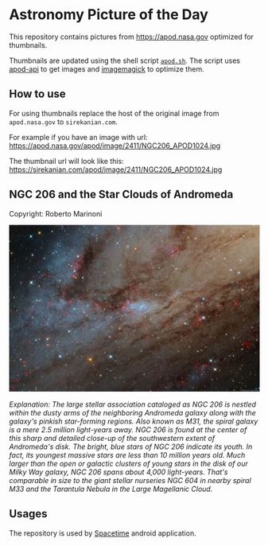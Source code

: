# Astronomy Picture of the Day

This repository contains pictures from https://apod.nasa.gov optimized for thumbnails.

Thumbnails are updated using the shell script [`apod.sh`](apod.sh). The script
uses [apod-api](https://github.com/nasa/apod-api) to get images and [imagemagick](https://imagemagick.org) to
optimize them.

## How to use

For using thumbnails replace the host of the original image from `apod.nasa.gov` to `sirekanian.com`.

For example if you have an image with url:<br>
https://apod.nasa.gov/apod/image/2411/NGC206_APOD1024.jpg

The thumbnail url will look like this:<br>
https://sirekanian.com/apod/image/2411/NGC206_APOD1024.jpg

## NGC 206 and the Star Clouds of Andromeda

Copyright: Roberto Marinoni

[![the picture of the day][1]][2]

_Explanation: The large stellar association cataloged as NGC 206 is nestled within the dusty arms of the neighboring Andromeda galaxy along with the galaxy's pinkish star-forming regions. Also known as M31, the spiral galaxy is a mere 2.5 million light-years away. NGC 206 is found at the center of this sharp and detailed close-up of the southwestern extent of Andromeda's disk. The bright, blue stars of NGC 206 indicate its youth. In fact, its youngest massive stars are less than 10 million years old. Much larger than the open or galactic clusters of young stars in the disk of our Milky Way galaxy, NGC 206 spans about 4,000 light-years. That's comparable in size to the giant stellar nurseries NGC 604 in nearby spiral M33 and the Tarantula Nebula in the Large Magellanic Cloud._

## Usages

The repository is used by [Spacetime][3] android application.

[1]: image/2411/NGC206_APOD1024.jpg

[2]: https://apod.nasa.gov/apod/image/2411/NGC206_APOD1024.jpg

[3]: https://github.com/sirekanian/spacetime
